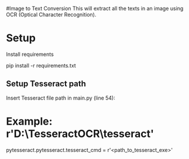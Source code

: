 #Image to Text Conversion
This will extract all the texts in an image using OCR (Optical Character Recognition).

# Setup
Install requirements

pip install -r requirements.txt

## Setup Tesseract path
Insert Tesseract file path in main.py (line 54):

# Example: r'D:\TesseractOCR\tesseract'
pytesseract.pytesseract.tesseract_cmd = r'<path_to_tesseract_exe>'
